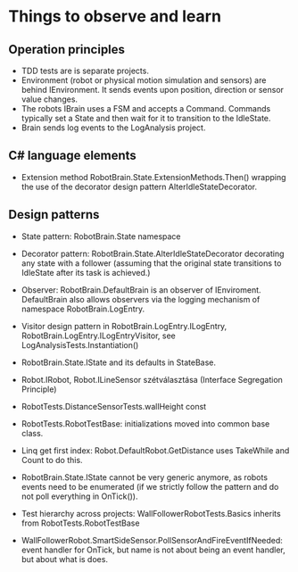 ﻿# Things to observe and learn

## Operation principles

- TDD tests are is separate projects.
- Environment (robot or physical motion simulation and sensors) are behind IEnvironment.
	It sends events upon position, direction or sensor value changes.
- The robots IBrain uses a FSM and accepts a Command. Commands typically set a State and then wait
	for it to transition to the IdleState.
- Brain sends log events to the LogAnalysis project.


## C# language elements

- Extension method RobotBrain.State.ExtensionMethods.Then()
	wrapping the use of the decorator design pattern AlterIdleStateDecorator.

## Design patterns

- State pattern: RobotBrain.State namespace
- Decorator pattern: RobotBrain.State.AlterIdleStateDecorator decorating any state with a follower (assuming
	that the original state transitions to IdleState after its task is achieved.)
- Observer: RobotBrain.DefaultBrain is an observer of IEnviroment. DefaultBrain also allows observers via
	the logging mechanism of namespace RobotBrain.LogEntry.

- Visitor design pattern in RobotBrain.LogEntry.ILogEntry, RobotBrain.LogEntry.ILogEntryVisitor,
	see LogAnalysisTests.Instantiation()

- RobotBrain.State.IState and its defaults in StateBase.

- Robot.IRobot, Robot.ILineSensor szétválasztása (Interface Segregation Principle)

- RobotTests.DistanceSensorTests.wallHeight const

- RobotTests.RobotTestBase: initializations moved into common base class.

- Linq get first index: Robot.DefaultRobot.GetDistance uses TakeWhile and Count to do this.

- RobotBrain.State.IState cannot be very generic anymore, as robots events need to be enumerated
	(if we strictly follow the pattern and do not poll everything in OnTick()).

- Test hierarchy across projects: WallFollowerRobotTests.Basics inherits from RobotTests.RobotTestBase


- WallFollowerRobot.SmartSideSensor.PollSensorAndFireEventIfNeeded: event handler for OnTick, but name
	is not about being an event handler, but about what is does.